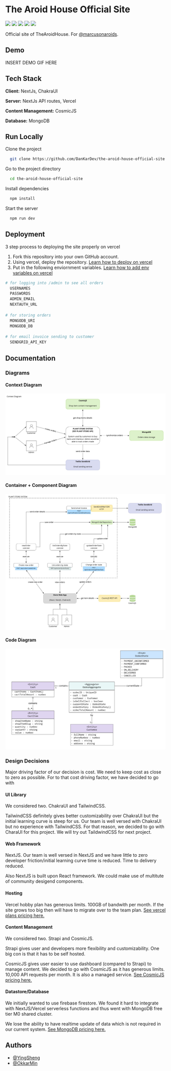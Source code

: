 # The Aroid House Official Site
<p>
  <img src='https://img.shields.io/badge/JavaScript-F7DF1E?style=for-the-badge&logo=javascript&logoColor=black'>

  <img src='https://img.shields.io/badge/TypeScript-007ACC?style=for-the-badge&logo=typescript&logoColor=white'>

  <img src='https://img.shields.io/badge/Chakra--UI-319795?style=for-the-badge&logo=chakra-ui&logoColor=white'>

  <img src='https://img.shields.io/badge/next.js-000000?style=for-the-badge&logo=next-dot-js&logoColor=white'>

  <img src='https://img.shields.io/badge/MongoDB-4EA94B?style=for-the-badge&logo=mongodb&logoColor=white'>
</p>

Official site of TheAroidHouse. For [@marcusonaroids](https://www.instagram.com/marcusonaroids/). 

## Demo
INSERT DEMO GIF HERE

## Tech Stack
**Client:** NextJs, ChakraUI

**Server:** NextJs API routes, Vercel 

**Content Management:** CosmicJS

**Database:** MongoDB

## Run Locally
Clone the project
```bash
  git clone https://github.com/DanKarDev/the-aroid-house-official-site
```

Go to the project directory
```bash
  cd the-aroid-house-official-site
```

Install dependencies
```bash
  npm install
```

Start the server
```bash
  npm run dev
```

## Deployment
3 step process to deploying the site properly on vercel

1. Fork this repository into your own GitHub account.
2. Using vercel, deploy the repository. [Learn how to deploy on vercel](https://vercel.com/docs/introduction)
3. Put in the following enviornment variables. [Learn how to add env variables on vercel](https://vercel.com/docs/environment-variables)

```bash
# for logging into /admin to see all orders
  USERNAMES
  PASSWORDS
  ADMIN_EMAIL
  NEXTAUTH_URL 

# for storing orders
  MONGODB_URI
  MONGODB_DB

# for email invoice sending to customer
  SENDGRID_API_KEY
```

## Documentation

### Diagrams
#### Context Diagram
![Context Diagram](documentation/assets/ContextDiagram.jpg)

#### Container + Component Diagram
![Container Component Diagram](documentation/assets/ContianerComponentDiagram.jpg)

#### Code Diagram
![Code Diagram](documentation/assets/CodeDiagram.jpg)

### Design Decisions

Major driving factor of our decision is cost. We need to keep cost as close to zero as possible. For to that cost driving factor, we have decided to go with

#### UI Library
We considered two. ChakraUI and TailwindCSS.

TailwindCSS definitely gives better customizability over ChakraUI but the initial learning curve is steep for us. Our team is well versed with ChakraUI but no experience with TailwindCSS. For that reason, we decided to go with CharaUI for this project. We will try out TaildwindCSS for next project.

#### Web Framework
NextJS. Our team is well versed in NextJS and we have little to zero developer friction/initial learning curve time is reduced. Time to delivery reduced.

Also NextJS is built upon React framework. We could make use of multitute of community desigend components.

#### Hosting
Vercel hobby plan has generous limits. 100GB of bandwith per month. If the site grows too big then will have to migrate over to the team plan. [See vercel plans pricing here.](https://vercel.com/pricing)

#### Content Management
We considered two. Strapi and CosmicJS. 

Strapi gives user and developers more flexibility and customizability. One big con is that it has to be self hosted.

CosmicJS gives user easier to use dashboard (compared to Strapi) to manage content. We decided to go with CosmicJS as it has generous limits. 10,000 API requests per month. It is also a managed service. [See CosmicJS pricing here.](https://www.cosmicjs.com/pricing)

#### Datastore/Database
We initially wanted to use firebase firestore. We found it hard to integrate with NextJS/Vercel serverless functions and thus went with MongoDB free tier M0 shared cluster.

We lose the ability to have realtime update of data which is not required in our current system. [See MongoDB pricing here.](https://www.mongodb.com/pricing)

## Authors
- [@YingSheng](https://yeowys.com)
- [@OkkarMin](https://okkarm.in)  